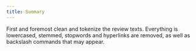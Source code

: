 ```yaml
---
title: Summary
---
```


First and foremost clean and tokenize the review texts. Everything is lowercased, 
stemmed, stopwords and hyperlinks are removed, as well as backslash commands that 
may appear.
